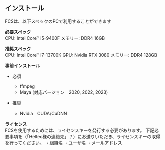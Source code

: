 ## インストール

FCSは、以下スペックのPCで利用することができます


**必要スペック**  
CPU: Intel Core™ i5-9400F
メモリー: DDR4 16GB 

**推奨スペック**  
CPU: Intel Core™ i7-13700K
GPU: Nvidia RTX 3080
メモリー: DDR4 128GB

**事前インストール**
- 必須
  - ffmpeg
  - Maya (対応バージョン　2020, 2022, 2023)


- 推奨
  - Nvidia　CUDA/CuDNN

**ライセンス**  
FCSを使用するためには、ライセンスキーを発行する必要があります。
下記必要事項を（「Heltec様の連絡先」？）にお送りいただき、ライセンスキーの取得を行ってください。
・組織名
・ユーザ名
・メールアドレス

